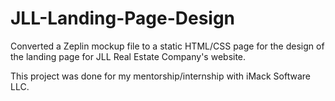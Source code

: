 # JLL-Landing-Page-Design

Converted a Zeplin mockup file to a static HTML/CSS page for the design of the landing page for JLL Real Estate Company's website.

This project was done for my mentorship/internship with iMack Software LLC.
